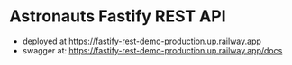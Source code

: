 # Astronauts Fastify REST API

- deployed at https://fastify-rest-demo-production.up.railway.app
- swagger at: https://fastify-rest-demo-production.up.railway.app/docs
